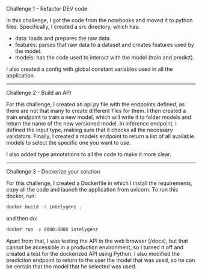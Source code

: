 
Challenge 1 - Refactor DEV code

In this challenge, I got the code from the notebooks and moved it to python files. Specifically, I created a src directory, which has:

- data: loads and prepares the raw data.
- features: parses that raw data to a dataset and creates features used by the model.
- models: has the code used to interact with the model (train and predict).

I also created a config with global constant variables used in all the application.

-------

Challenge 2 - Build an API

For this challenge, I created an api.py file with the endpoints defined, as there are not that many to create different files for them. I then created a train endpoint to train a new model, which will write it to folder models and return the name of the new versioned model. In inference endpoint, I defined the input type, making sure that it checks all the necessary validators. Finally, I created a models endpoint to return a list of all available models to select the specific one you want to use.

I also added type annotations to all the code to make it more clear.

-------

Challenge 3 - Dockerize your solution

For this challenge, I created a Dockerfile in which I install the requirements, copy all the code and launch the application from uvicorn. To run this docker, run:

```bash
docker build -t intelygenz .
```

and then do:

```bash
docker run -p 8080:8080 intelygenz
```

Apart from that, I was testing the API in the web browser (/docs), but that cannot be accessible in a production environment, so I turned it off and created a test for the dockerized API using Python. I also modified the prediction endpoint to return to the user the model that was used, so he can be certain that the model that he selected was used.

